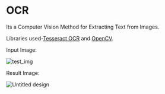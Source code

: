 # OCR
Its a Computer Vision Method for Extracting Text from Images.


Libraries used-<a href="https://github.com/tesseract-ocr/tesseract">Tesseract OCR</a> and <a href="https://github.com/opencv/opencv">OpenCV</a>.


Input Image:

![test_img](https://user-images.githubusercontent.com/64242103/141047862-e0055465-3c07-4f74-8143-4cdd09be2e89.png)

Result Image:

![Untitled design](https://user-images.githubusercontent.com/64242103/141048582-ae07f88e-1d91-4752-9d8c-483d7650b181.png)
